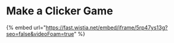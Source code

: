# Make a Clicker Game

{% embed url="https://fast.wistia.net/embed/iframe/5rp47ys13g?seo=false&videoFoam=true" %}

